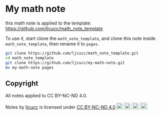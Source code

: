 # My math note

this math note is applied to the template: https://github.com/ljcucc/math_note_template

To use it, start clone the `math_note_template`, and clone this note inside `math_note_template`, then rename it to `pages`.

```bash
git clone https://github.com/ljcucc/math_note_template.git
cd math_note_template
git clone https://github.com/ljcucc/my-math-note.git
mv my-math-note pages
```

## Copyright

All notes applied to CC BY-NC-ND 4.0.

<p xmlns:cc="http://creativecommons.org/ns#" xmlns:dct="http://purl.org/dc/terms/"><span property="dct:title">Notes</span> by <a rel="cc:attributionURL dct:creator" property="cc:attributionName" href="https://github.com/ljcucc">ljcucc</a> is licensed under <a href="https://creativecommons.org/licenses/by-nc-nd/4.0/?ref=chooser-v1" target="_blank" rel="license noopener noreferrer" style="display:inline-block;">CC BY-NC-ND 4.0<img style="height:22px!important;margin-left:3px;vertical-align:text-bottom;" src="https://mirrors.creativecommons.org/presskit/icons/cc.svg?ref=chooser-v1" alt=""><img style="height:22px!important;margin-left:3px;vertical-align:text-bottom;" src="https://mirrors.creativecommons.org/presskit/icons/by.svg?ref=chooser-v1" alt=""><img style="height:22px!important;margin-left:3px;vertical-align:text-bottom;" src="https://mirrors.creativecommons.org/presskit/icons/nc.svg?ref=chooser-v1" alt=""><img style="height:22px!important;margin-left:3px;vertical-align:text-bottom;" src="https://mirrors.creativecommons.org/presskit/icons/nd.svg?ref=chooser-v1" alt=""></a></p>
